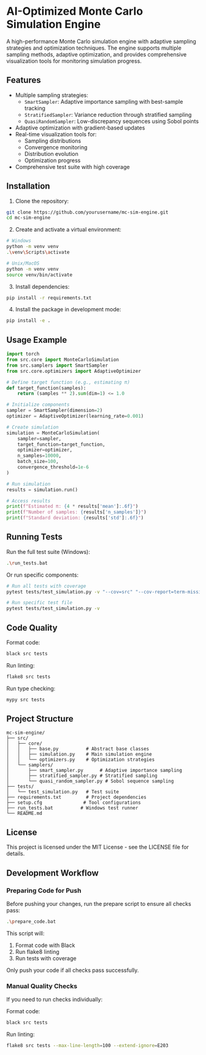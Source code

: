 # AI-Optimized Monte Carlo Simulation Engine

A high-performance Monte Carlo simulation engine with adaptive sampling strategies and optimization techniques. The engine supports multiple sampling methods, adaptive optimization, and provides comprehensive visualization tools for monitoring simulation progress.

## Features

- Multiple sampling strategies:
  - `SmartSampler`: Adaptive importance sampling with best-sample tracking
  - `StratifiedSampler`: Variance reduction through stratified sampling
  - `QuasiRandomSampler`: Low-discrepancy sequences using Sobol points
- Adaptive optimization with gradient-based updates
- Real-time visualization tools for:
  - Sampling distributions
  - Convergence monitoring
  - Distribution evolution
  - Optimization progress
- Comprehensive test suite with high coverage

## Installation

1. Clone the repository:
```bash
git clone https://github.com/yourusername/mc-sim-engine.git
cd mc-sim-engine
```

2. Create and activate a virtual environment:
```bash
# Windows
python -m venv venv
.\venv\Scripts\activate

# Unix/MacOS
python -m venv venv
source venv/bin/activate
```

3. Install dependencies:
```bash
pip install -r requirements.txt
```

4. Install the package in development mode:
```bash
pip install -e .
```

## Usage Example

```python
import torch
from src.core import MonteCarloSimulation
from src.samplers import SmartSampler
from src.core.optimizers import AdaptiveOptimizer

# Define target function (e.g., estimating π)
def target_function(samples):
    return (samples ** 2).sum(dim=1) <= 1.0

# Initialize components
sampler = SmartSampler(dimension=2)
optimizer = AdaptiveOptimizer(learning_rate=0.001)

# Create simulation
simulation = MonteCarloSimulation(
    sampler=sampler,
    target_function=target_function,
    optimizer=optimizer,
    n_samples=10000,
    batch_size=100,
    convergence_threshold=1e-6
)

# Run simulation
results = simulation.run()

# Access results
print(f"Estimated π: {4 * results['mean']:.6f}")
print(f"Number of samples: {results['n_samples']}")
print(f"Standard deviation: {results['std']:.6f}")
```

## Running Tests

Run the full test suite (Windows):
```bash
.\run_tests.bat
```

Or run specific components:
```bash
# Run all tests with coverage
pytest tests/test_simulation.py -v "--cov=src" "--cov-report=term-missing"

# Run specific test file
pytest tests/test_simulation.py -v
```

## Code Quality

Format code:
```bash
black src tests
```

Run linting:
```bash
flake8 src tests
```

Run type checking:
```bash
mypy src tests
```

## Project Structure

```
mc-sim-engine/
├── src/
│   ├── core/
│   │   ├── base.py          # Abstract base classes
│   │   ├── simulation.py    # Main simulation engine
│   │   └── optimizers.py    # Optimization strategies
│   └── samplers/
│       ├── smart_sampler.py      # Adaptive importance sampling
│       ├── stratified_sampler.py # Stratified sampling
│       └── quasi_random_sampler.py # Sobol sequence sampling
├── tests/
│   └── test_simulation.py   # Test suite
├── requirements.txt         # Project dependencies
├── setup.cfg               # Tool configurations
├── run_tests.bat          # Windows test runner
└── README.md
```

## License

This project is licensed under the MIT License - see the LICENSE file for details.

## Development Workflow

### Preparing Code for Push

Before pushing your changes, run the prepare script to ensure all checks pass:
```bash
.\prepare_code.bat
```

This script will:
1. Format code with Black
2. Run flake8 linting
3. Run tests with coverage

Only push your code if all checks pass successfully.

### Manual Quality Checks

If you need to run checks individually:

Format code:
```bash
black src tests
```

Run linting:
```bash
flake8 src tests --max-line-length=100 --extend-ignore=E203
```